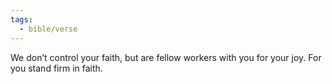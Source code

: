 ```yaml
---
tags:
  - bible/verse
---
```

We don’t control your faith, but are fellow workers with you for your joy. For you stand firm in faith.